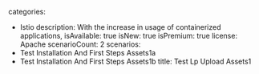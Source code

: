 categories:
  - Istio
description:
  With the increase in usage of containerized applications,
isAvailable: true
isNew: true
isPremium: true
license: Apache
scenarioCount: 2
scenarios:
  - Test Installation And First Steps Assets1a
  - Test Installation And First Steps Assets1b
title: Test Lp Upload Assets1
